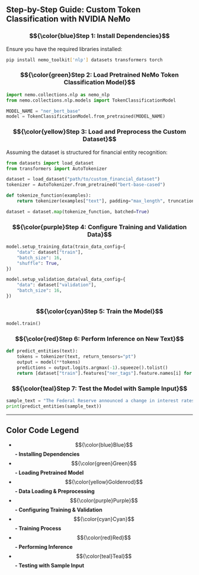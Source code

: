 ## Step-by-Step Guide: Custom Token Classification with NVIDIA NeMo

### **$${\color{blue}Step 1: Install Dependencies}$$**
Ensure you have the required libraries installed:
```bash
pip install nemo_toolkit['nlp'] datasets transformers torch
```

### **$${\color{green}Step 2: Load Pretrained NeMo Token Classification Model}$$**
```python
import nemo.collections.nlp as nemo_nlp
from nemo.collections.nlp.models import TokenClassificationModel

MODEL_NAME = "ner_bert_base"
model = TokenClassificationModel.from_pretrained(MODEL_NAME)
```

### **$${\color{yellow}Step 3: Load and Preprocess the Custom Dataset}$$**
Assuming the dataset is structured for financial entity recognition:
```python
from datasets import load_dataset
from transformers import AutoTokenizer

dataset = load_dataset("path/to/custom_financial_dataset")
tokenizer = AutoTokenizer.from_pretrained("bert-base-cased")

def tokenize_function(examples):
    return tokenizer(examples["text"], padding="max_length", truncation=True)

dataset = dataset.map(tokenize_function, batched=True)
```

### **$${\color{purple}Step 4: Configure Training and Validation Data}$$**
```python
model.setup_training_data(train_data_config={
    "data": dataset["train"],
    "batch_size": 16,
    "shuffle": True,
})

model.setup_validation_data(val_data_config={
    "data": dataset["validation"],
    "batch_size": 16,
})
```

### **$${\color{cyan}Step 5: Train the Model}$$**
```python
model.train()
```

### **$${\color{red}Step 6: Perform Inference on New Text}$$**
```python
def predict_entities(text):
    tokens = tokenizer(text, return_tensors="pt")
    output = model(**tokens)
    predictions = output.logits.argmax(-1).squeeze().tolist()
    return [dataset["train"].features["ner_tags"].feature.names[i] for i in predictions]
```

### **$${\color{teal}Step 7: Test the Model with Sample Input}$$**
```python
sample_text = "The Federal Reserve announced a change in interest rates."
print(predict_entities(sample_text))
```

---

## **Color Code Legend**
- $${\color{blue}Blue}$$ **- Installing Dependencies**
- $${\color{green}Green}$$ **- Loading Pretrained Model**
- $${\color{yellow}Goldenrod}$$ **- Data Loading & Preprocessing**
- $${\color{purple}Purple}$$ **- Configuring Training & Validation**
- $${\color{cyan}Cyan}$$ **- Training Process**
- $${\color{red}Red}$$ **- Performing Inference**
- $${\color{teal}Teal}$$ **- Testing with Sample Input**
